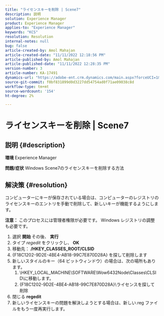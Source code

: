 ```yaml
---
title: "ライセンスキーを削除 | Scene7"
description: 説明
solution: Experience Manager
product: Experience Manager
applies-to: "Experience Manager"
keywords: "KCS"
resolution: Resolution
internal-notes: null
bug: false
article-created-by: Amol Mahajan
article-created-date: "11/11/2022 12:18:56 PM"
article-published-by: Amol Mahajan
article-published-date: "11/11/2022 12:28:35 PM"
version-number: 3
article-number: KA-17491
dynamics-url: "https://adobe-ent.crm.dynamics.com/main.aspx?forceUCI=1&pagetype=entityrecord&etn=knowledgearticle&id=f740c200-bb61-ed11-9562-6045bd0067ea"
source-git-commit: f0bf831899d0d3227dd54754ad0f71ae09038c8d
workflow-type: tm+mt
source-wordcount: '154'
ht-degree: 2%

---
```


# ライセンスキーを削除 | Scene7

## 説明 {#description}

<b>環境</b>
Experience Manager


<b>問題/症状</b>
Windows Scene7のライセンスキーを削除する方法


## 解決策 {#resolution}


コンピューターにキーが保存されている場合は、コンピューターのレジストリのライセンスキーのエントリを手動で削除して、新しいキーが機能するようにします。

<b>注意： </b>このプロセスには管理者権限が必要です。 Windows レジストリの調整も必要です。

1. 選択 <b>開始 </b>その後、 <b>実行</b>
2. タイプ *regedit* をクリックし、 <b>OK</b>
3. 移動先： <b>/HKEY_CLASSES_ROOT/CLSID</b>
4. {F18C1202-9D2E-4BE4-AB18-99C7E870D28A} を探して削除します
5. 新しいスタイルのキー（64 ビットウィンドウ）の場合は、次の場所もあります。
   1. \HKEY_LOCAL_MACHINE\SOFTWARE\Wow6432Node\Classes\CLSID\に移動します。
   2. {F18C1202-9D2E-4BE4-AB18-99C7E870D28A}\ライセンスを探して削除
6. 閉じる <b>regedit</b>
7. 新しいライセンスキーの問題を解決しようとする場合は、新しい.reg ファイルをもう一度再実行します。

